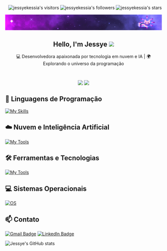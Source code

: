 <p align="right">
	<img alt="jessyekessia's visitors" src="https://komarev.com/ghpvc/?username=jessyekessia&color=8c36db&style=flat&label=visitors" />
	<img alt="jessyekessia's followers" src="https://img.shields.io/github/followers/jessyekessia?color=blueviolet" />
	<img alt="jessyekessia's stars" src="https://img.shields.io/github/stars/jessyekessia?color=blueviolet" />
</p>

[![Poster with background image of a galaxy in the colours purple and blue with animated sparkling stars and a pixelated cat.](poster_galaxy-2.gif)](https://www.linkedin.com/in/jessyekessia/)

<h2 align="center">Hello, I'm Jessye <img src="https://media.giphy.com/media/mGcNjsfWAjY5AEZNw6/giphy.gif" width="50"></h2>

<p align="center">
  💻 Desenvolvedora apaixonada por tecnologia em nuvem e IA | 🌍 Explorando o universo da programação
</p>

<br>

<p align="center">
  <img src="https://media3.giphy.com/media/JIX9t2j0ZTN9S/giphy.gif" width="200px" />
  <img src="https://media3.giphy.com/media/mlvseq9yvZhba/giphy.gif" width="200px" />
</p>



## 🚀 Linguagens de Programação

[![My Skills](https://skillicons.dev/icons?i=java,python,javascript)](https://skillicons.dev)



## ☁️ Nuvem e Inteligência Artificial
[![My Tools](https://skillicons.dev/icons?i=azure,aws)](https://skillicons.dev)

## 🛠️ Ferramentas e Tecnologias

[![My Tools](https://skillicons.dev/icons?i=angular,git,html,css)](https://skillicons.dev)



## 💻 Sistemas Operacionais

[![OS](https://skillicons.dev/icons?i=linux,windows)](https://skillicons.dev)



## 📫 Contato

[![Gmail Badge](https://img.shields.io/badge/-jessyekessia16@gmail.com-D14836?style=for-the-badge&logo=gmail&logoColor=white)](mailto:jessyekessia16@gmail.com)
[![LinkedIn Badge](https://img.shields.io/badge/-Jessye%20Kessia-0077B5?style=for-the-badge&logo=linkedin&logoColor=white)](https://www.linkedin.com/in/jessyekessia/)

![Jessye's GitHub stats](https://github-readme-stats.vercel.app/api?username=jessyekessia&show_icons=true&theme=radical)



